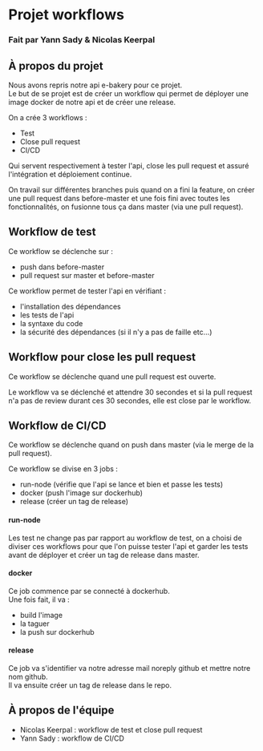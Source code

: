 # Projet workflows
### Fait par Yann Sady & Nicolas Keerpal

## À propos du projet
Nous avons repris notre api e-bakery pour ce projet.  
Le but de se projet est de créer un workflow qui permet de déployer une image docker de notre api et de créer une release.  
  
On a crée 3 workflows :  
- Test 
- Close pull request
- CI/CD
  
Qui servent respectivement à tester l'api, close les pull request et assuré l'intégration et déploiement continue.  

On travail sur différentes branches puis quand on a fini la feature, on créer une pull request dans before-master et une fois fini avec toutes les fonctionnalités, on fusionne tous ça dans master (via une pull request).

## Workflow de test
Ce workflow se déclenche sur :
- push dans before-master
- pull request sur master et before-master
  
Ce workflow permet de tester l'api en vérifiant :
- l'installation des dépendances
- les tests de l'api
- la syntaxe du code
- la sécurité des dépendances (si il n'y a pas de faille etc...)

## Workflow pour close les pull request
Ce workflow se déclenche quand une pull request est ouverte.  
  
Le workflow va se déclenché et attendre 30 secondes et si la pull request n'a pas de review durant ces 30 secondes, elle est close par le workflow.

## Workflow de CI/CD
Ce workflow se déclenche quand on push dans master (via le merge de la pull request).  
  
Ce workflow se divise en 3 jobs :
- run-node (vérifie que l'api se lance et bien et passe les tests)
- docker (push l'image sur dockerhub)
- release (créer un tag de release)

#### run-node
Les test ne change pas par rapport au workflow de test, on a choisi de diviser ces workflows pour que l'on puisse tester l'api et garder les tests avant de déployer et créer un tag de release dans master.

#### docker
Ce job commence par se connecté à dockerhub.  
Une fois fait, il va :
- build l'image
- la taguer
- la push sur dockerhub

#### release
Ce job va s'identifier va notre adresse mail noreply github et mettre notre nom github.  
Il va ensuite créer un tag de release dans le repo.

## À propos de l'équipe
- Nicolas Keerpal : workflow de test et close pull request
- Yann Sady : workflow de CI/CD